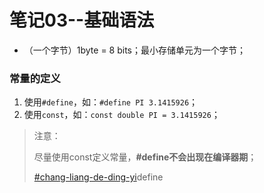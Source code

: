 # 笔记03--基础语法

* （一个字节）1byte = 8 bits；最小存储单元为一个字节；



### 常量的定义

1. 使用`#define`，如：`#define PI 3.1415926`；
2. 使用`const`，如：`const double PI = 3.1415926`；

> 注意：
>
> 尽量使用const定义常量，**#define不会出现在编译器期**；
>
> [#chang-liang-de-ding-yi](bi-ji-03-ji-chu-yu-fa.md#chang-liang-de-ding-yi "mention")define

























